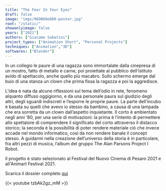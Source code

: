 ```yaml
---
title: "The Fear In Your Eyes"
draft: false
image: "imgs/969860e860-poster.jpg"
root: "/static/"
showonlyimage: false
years: ["2021"]
authors: ["Giacomo Sabatini"]
project_types: ["Animation Short", "Personal Projects"]
techniques: ["Animation","3D"]
softwares: ["Blender"]
---
```


<p>
In  un collegio le paure di una ragazza sono immortalate dalla cinepresa di un mostro, fatto di metallo e carne, poi proiettate al pubblico dell’istituto avido di spettacolo, anche quello più macabro. Sullo schermo emerge dal buio di una stanza un clown che prima fissa la ragazza e poi la aggredisce.

L’idea è nata da alcune riflessioni sul tema dell’odio in rete, fenomeno alquanto diffuso oggigiorno, e da una personale paura sul giudizio degli altri, degli sguardi indiscreti e l’esporre le proprie paure. La parte dell’incubo è basata su quelli che avevo io stesso da bambino, a causa di una lampada che era sorretta da un clown dall’aspetto inquietante. Il corto è ambientato negli anni ‘80, per una serie di motivazioni: la prima è l’intento di permettere allo spettatore di comprendere il significato del corto attraverso il distacco storico; la seconda è la possibilità di poter rendere materiale ciò che invece accade nel mondo informatico, così da non rendere banale il concept stesso. A guidarmi nella creazione dell’universo della storia è in particolare, fra altri pezzi di musica, l’album del gruppo The Alan Parsons Project I Robot.

Il progetto è stato selezionato al Festival del Nuovo Cinema di Pesaro 2021 e all'Animart Festival 2021.

Scarica il dossier completo [qui](/downloadables/Dossier_Digital.pdf)
<p>

{{< youtube tzbAk2gz_mM >}}
